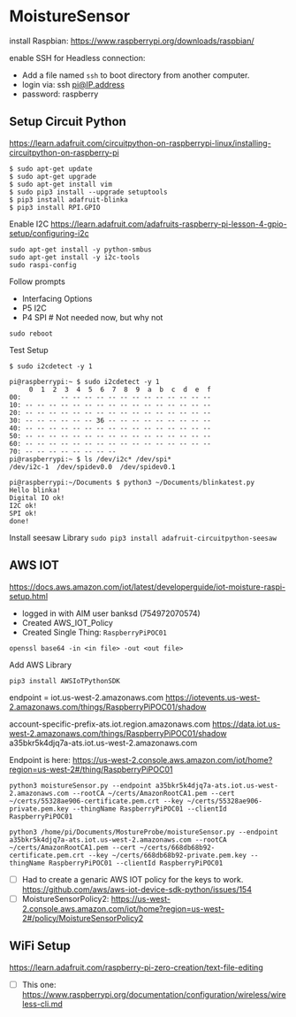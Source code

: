 # MoistureSensor

install Raspbian: https://www.raspberrypi.org/downloads/raspbian/

enable SSH for Headless connection:
- Add a file named `ssh` to boot directory from another computer.
- login via: ssh pi@IP.address
- password: raspberry

## Setup Circuit Python
https://learn.adafruit.com/circuitpython-on-raspberrypi-linux/installing-circuitpython-on-raspberry-pi

```
$ sudo apt-get update
$ sudo apt-get upgrade
$ sudo apt-get install vim
$ sudo pip3 install --upgrade setuptools
$ pip3 install adafruit-blinka
$ pip3 install RPI.GPIO
```

Enable I2C
https://learn.adafruit.com/adafruits-raspberry-pi-lesson-4-gpio-setup/configuring-i2c
```
sudo apt-get install -y python-smbus
sudo apt-get install -y i2c-tools
sudo raspi-config
```
Follow prompts
- Interfacing Options
- P5 I2C
- P4 SPI  # Not needed now, but why not

```
sudo reboot
```

Test Setup
```
$ sudo i2cdetect -y 1

pi@raspberrypi:~ $ sudo i2cdetect -y 1
     0  1  2  3  4  5  6  7  8  9  a  b  c  d  e  f
00:          -- -- -- -- -- -- -- -- -- -- -- -- --
10: -- -- -- -- -- -- -- -- -- -- -- -- -- -- -- --
20: -- -- -- -- -- -- -- -- -- -- -- -- -- -- -- --
30: -- -- -- -- -- -- 36 -- -- -- -- -- -- -- -- --
40: -- -- -- -- -- -- -- -- -- -- -- -- -- -- -- --
50: -- -- -- -- -- -- -- -- -- -- -- -- -- -- -- --
60: -- -- -- -- -- -- -- -- -- -- -- -- -- -- -- --
70: -- -- -- -- -- -- -- --
pi@raspberrypi:~ $ ls /dev/i2c* /dev/spi*
/dev/i2c-1  /dev/spidev0.0  /dev/spidev0.1

pi@raspberrypi:~/Documents $ python3 ~/Documents/blinkatest.py
Hello blinka!
Digital IO ok!
I2C ok!
SPI ok!
done!
```

Install seesaw Library
`sudo pip3 install adafruit-circuitpython-seesaw`



## AWS IOT
https://docs.aws.amazon.com/iot/latest/developerguide/iot-moisture-raspi-setup.html

- logged in with AIM user banksd (754972070574)
- Created AWS_IOT_Policy
- Created Single Thing: `RaspberryPiPOC01`

```
openssl base64 -in <in file> -out <out file>
```

Add AWS Library
```
pip3 install AWSIoTPythonSDK
```

endpoint = iot.us-west-2.amazonaws.com
https://iotevents.us-west-2.amazonaws.com/things/RaspberryPiPOC01/shadow

account-specific-prefix-ats.iot.region.amazonaws.com
https://data.iot.us-west-2.amazonaws.com/things/RaspberryPiPOC01/shadow
a35bkr5k4djq7a-ats.iot.us-west-2.amazonaws.com

Endpoint is here: https://us-west-2.console.aws.amazon.com/iot/home?region=us-west-2#/thing/RaspberryPiPOC01

```
python3 moistureSensor.py --endpoint a35bkr5k4djq7a-ats.iot.us-west-2.amazonaws.com --rootCA ~/certs/AmazonRootCA1.pem --cert ~/certs/55328ae906-certificate.pem.crt --key ~/certs/55328ae906-private.pem.key --thingName RaspberryPiPOC01 --clientId RaspberryPiPOC01

python3 /home/pi/Documents/MostureProbe/moistureSensor.py --endpoint a35bkr5k4djq7a-ats.iot.us-west-2.amazonaws.com --rootCA ~/certs/AmazonRootCA1.pem --cert ~/certs/668db68b92-certificate.pem.crt --key ~/certs/668db68b92-private.pem.key --thingName RaspberryPiPOC01 --clientId RaspberryPiPOC01
```

- [ ] Had to create a genaric AWS IOT policy for the keys to work.
https://github.com/aws/aws-iot-device-sdk-python/issues/154
- [ ] MoistureSensorPolicy2: https://us-west-2.console.aws.amazon.com/iot/home?region=us-west-2#/policy/MoistureSensorPolicy2

## WiFi Setup
https://learn.adafruit.com/raspberry-pi-zero-creation/text-file-editing

- [ ] This one: https://www.raspberrypi.org/documentation/configuration/wireless/wireless-cli.md
